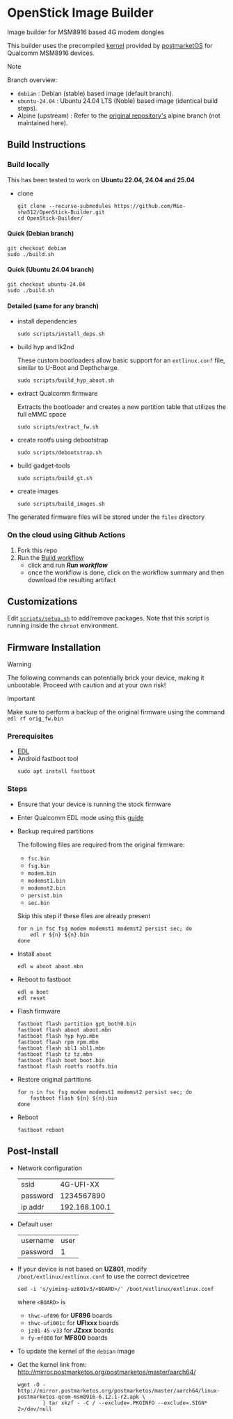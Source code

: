 # OpenStick Image Builder
Image builder for MSM8916 based 4G modem dongles

This builder uses the precompiled [kernel](https://pkgs.postmarketos.org/package/master/postmarketos/aarch64/linux-postmarketos-qcom-msm8916) provided by [postmarketOS](https://postmarketos.org/) for Qualcomm MSM8916 devices.

> [!NOTE]
> Branch overview:
> - `debian`  : Debian (stable) based image (default branch).
> - `ubuntu-24.04` : Ubuntu 24.04 LTS (Noble) based image (identical build steps).
> - Alpine (upstream) : Refer to the [original repository's](https://github.com/kinsamanka/OpenStick-Builder/tree/alpine) alpine branch (not maintained here).

## Build Instructions
### Build locally
This has been tested to work on **Ubuntu 22.04, 24.04 and 25.04**
- clone
  ```shell
  git clone --recurse-submodules https://github.com/Mio-sha512/OpenStick-Builder.git
  cd OpenStick-Builder/
  ```
#### Quick (Debian branch)
```shell
git checkout debian
sudo ./build.sh
```
#### Quick (Ubuntu 24.04 branch)
```shell
git checkout ubuntu-24.04
sudo ./build.sh
```
#### Detailed (same for any branch)
- install dependencies
  ```shell
  sudo scripts/install_deps.sh
  ```
- build hyp and lk2nd

  These custom bootloaders allow basic support for an `extlinux.conf` file, similar to U-Boot and Depthcharge.
  ```shell
  sudo scripts/build_hyp_aboot.sh
  ```
- extract Qualcomm firmware

  Extracts the bootloader and creates a new partition table that utilizes the full eMMC space
  ```shell
  sudo scripts/extract_fw.sh
  ```
- create rootfs using debootstrap
  ```shell
  sudo scripts/debootstrap.sh
  ```

- build gadget-tools
  ```shell
  sudo scripts/build_gt.sh
  ```
- create images
  ```shell
  sudo scripts/build_images.sh
  ```

The generated firmware files will be stored under the `files` directory

### On the cloud using Github Actions
1. Fork this repo
2. Run the [Build workflow](../../actions/workflows/build.yml)
   - click and run ***Run workflow***
   - once the workflow is done, click on the workflow summary and then download the resulting artifact

## Customizations
Edit [`scripts/setup.sh`](scripts/setup.sh) to add/remove packages. Note that this script is running inside the `chroot` environment.

## Firmware Installation
> [!WARNING]  
> The following commands can potentially brick your device, making it unbootable. Proceed with caution and at your own risk!

> [!IMPORTANT]  
> Make sure to perform a backup of the original firmware using the command `edl rf orig_fw.bin`

### Prerequisites
- [EDL](https://github.com/bkerler/edl)
- Android fastboot tool
  ```
  sudo apt install fastboot
  ```

### Steps
- Ensure that your device is running the stock firmware
- Enter Qualcomm EDL mode using this [guide](https://wiki.postmarketos.org/wiki/Zhihe_series_LTE_dongles_(generic-zhihe)#How_to_enter_flash_mode)
- Backup required partitions

  The following files are required from the original firmware:

     - `fsc.bin`
     - `fsg.bin`
     - `modem.bin`
     - `modemst1.bin`
     - `modemst2.bin`
     - `persist.bin`
     - `sec.bin`

  Skip this step if these files are already present
  ```shell
  for n in fsc fsg modem modemst1 modemst2 persist sec; do
      edl r ${n} ${n}.bin
  done
  ```
- Install `aboot`
  ```shell
  edl w aboot aboot.mbn
  ```
- Reboot to fastboot
  ```shell
  edl e boot
  edl reset
  ```
- Flash firmware
  ```shell
  fastboot flash partition gpt_both0.bin
  fastboot flash aboot aboot.mbn
  fastboot flash hyp hyp.mbn
  fastboot flash rpm rpm.mbn
  fastboot flash sbl1 sbl1.mbn
  fastboot flash tz tz.mbn
  fastboot flash boot boot.bin
  fastboot flash rootfs rootfs.bin
  ```
- Restore original partitions
  ```shell
  for n in fsc fsg modem modemst1 modemst2 persist sec; do
      fastboot flash ${n} ${n}.bin
  done
  ```
- Reboot
  ```shell
  fastboot reboot
  ```

## Post-Install
- Network configuration
  
  |  | |
  | ----- | ---- |
  | ssid | 4G-UFI-XX |
  | password | 1234567890 |
  | ip addr | 192.168.100.1 |

- Default user
  
  | | |
  | ----- | ---- |
  | username | user |
  | password | 1 |
 
- If your device is not based on **UZ801**, modify `/boot/extlinux/extlinux.conf` to use the correct devicetree
  ```shell
  sed -i 's/yiming-uz801v3/<BOARD>/' /boot/extlinux/extlinux.conf
  ```

  where `<BOARD>` is
     - `thwc-uf896` for **UF896** boards
     - `thwc-ufi001c` for **UFIxxx** boards
     - `jz01-45-v33` for **JZxxx** boards
     - `fy-mf800` for **MF800** boards


- To update the kernel of the `debian` image
- Get the kernel link from: http://mirror.postmarketos.org/postmarketos/master/aarch64/

  ```shell
  wget -O - http://mirror.postmarketos.org/postmarketos/master/aarch64/linux-postmarketos-qcom-msm8916-6.12.1-r2.apk \
          | tar xkzf - -C / --exclude=.PKGINFO --exclude=.SIGN* 2>/dev/null
  ```
